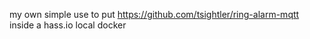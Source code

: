 my own simple use to put https://github.com/tsightler/ring-alarm-mqtt inside a hass.io local docker
